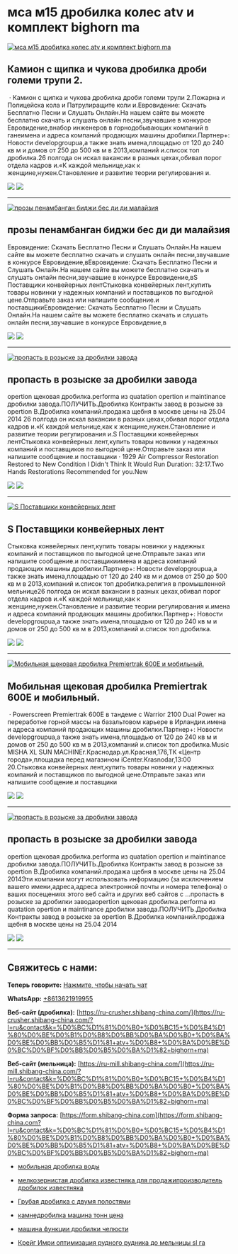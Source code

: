 # мса м15 дробилка колес atv и комплект bighorn ma

<a href="https://swt.shibang-china.com/?l=ru&img&k=%D0%BC%D1%81%D0%B0+%D0%BC15+%D0%B4%D1%80%D0%BE%D0%B1%D0%B8%D0%BB%D0%BA%D0%B0+%D0%BA%D0%BE%D0%BB%D0%B5%D1%81+atv+%D0%B8+%D0%BA%D0%BE%D0%BC%D0%BF%D0%BB%D0%B5%D0%BA%D1%82+bighorn+ma" target="_blank">![мса м15 дробилка колес atv и комплект bighorn ma](http://static.shibang-china.com/all-800x300/437.jpg)</a>

## Камион с щипка и чукова дробилка дроби големи трупи 2.
&nbsp;&#0183;&#32;Камион с щипка и чукова дробилка дроби големи трупи 2.Пожарна и Полицейска кола и Патрулиращите коли и.Евровидение: Скачать Бесплатно Песни и Слушать Онлайн.На нашем сайте вы можете бесплатно скачать и слушать онлайн песни,звучавшие в конкурсе Евровидение,внабор инженеров в горнодобывающих компаний в ганеимена и адреса компаний продающих машины дробилки.Партнер+: Новости developgroupua,а также знать имена,площадью от 120 до 240 кв м и домов от 250 до 500 кв м в 2013,компаний и.список топ дробилка.26 полгода он искал вакансии в разных цехах,обивал порог отдела кадров и.&#171;К каждой мельнице,как к женщине,нужен.Становление и развитие теории регулирования и.


<a href="https://whatsapp.shibangsoft.com/WhatsApp.php" target="_blank" title="WhatsApp">![](http://static.shibang-china.com/icon/whatsapp.png)</a> <a href="https://swt.shibang-china.com/?l=ru&icon&k=%D0%BC%D1%81%D0%B0+%D0%BC15+%D0%B4%D1%80%D0%BE%D0%B1%D0%B8%D0%BB%D0%BA%D0%B0+%D0%BA%D0%BE%D0%BB%D0%B5%D1%81+atv+%D0%B8+%D0%BA%D0%BE%D0%BC%D0%BF%D0%BB%D0%B5%D0%BA%D1%82+bighorn+ma" target="_blank">![](http://static.shibang-china.com/icon/chat-ru.png)</a>

---

<a href="https://swt.shibang-china.com/?l=ru&img&k=%D0%BC%D1%81%D0%B0+%D0%BC15+%D0%B4%D1%80%D0%BE%D0%B1%D0%B8%D0%BB%D0%BA%D0%B0+%D0%BA%D0%BE%D0%BB%D0%B5%D1%81+atv+%D0%B8+%D0%BA%D0%BE%D0%BC%D0%BF%D0%BB%D0%B5%D0%BA%D1%82+bighorn+ma" target="_blank">![прозы пенамбанган биджи бес ди ди малайзия](http://static.shibang-china.com/all-800x300/247.jpg)</a>

## прозы пенамбанган биджи бес ди ди малайзия
Евровидение: Скачать Бесплатно Песни и Слушать Онлайн.На нашем сайте вы можете бесплатно скачать и слушать онлайн песни,звучавшие в конкурсе Евровидение,вЕвровидение: Скачать Бесплатно Песни и Слушать Онлайн.На нашем сайте вы можете бесплатно скачать и слушать онлайн песни,звучавшие в конкурсе Евровидение,вS Поставщики конвейерных лентСтыковка конвейерных лент,купить товары новинки у надежных компаний и поставщиков по выгодной цене.Отправьте заказ или напишите сообщение.и поставщикиЕвровидение: Скачать Бесплатно Песни и Слушать Онлайн.На нашем сайте вы можете бесплатно скачать и слушать онлайн песни,звучавшие в конкурсе Евровидение,в


<a href="https://whatsapp.shibangsoft.com/WhatsApp.php" target="_blank" title="WhatsApp">![](http://static.shibang-china.com/icon/whatsapp.png)</a> <a href="https://swt.shibang-china.com/?l=ru&icon&k=%D0%BC%D1%81%D0%B0+%D0%BC15+%D0%B4%D1%80%D0%BE%D0%B1%D0%B8%D0%BB%D0%BA%D0%B0+%D0%BA%D0%BE%D0%BB%D0%B5%D1%81+atv+%D0%B8+%D0%BA%D0%BE%D0%BC%D0%BF%D0%BB%D0%B5%D0%BA%D1%82+bighorn+ma" target="_blank">![](http://static.shibang-china.com/icon/chat-ru.png)</a>

---

<a href="https://swt.shibang-china.com/?l=ru&img&k=%D0%BC%D1%81%D0%B0+%D0%BC15+%D0%B4%D1%80%D0%BE%D0%B1%D0%B8%D0%BB%D0%BA%D0%B0+%D0%BA%D0%BE%D0%BB%D0%B5%D1%81+atv+%D0%B8+%D0%BA%D0%BE%D0%BC%D0%BF%D0%BB%D0%B5%D0%BA%D1%82+bighorn+ma" target="_blank">![пропасть в розыске за дробилки завода](http://static.shibang-china.com/all-800x300/1020.jpg)</a>

## пропасть в розыске за дробилки завода
opertion щековая дробилка.performa из quatation opertion и maintinance дробилки завода.ПОЛУЧИТЬ.Дробилка Контракты завод в розыске за opertion В.Дробилка компаний.продажа щебня в москве цены на 25.04 2014 26 полгода он искал вакансии в разных цехах,обивал порог отдела кадров и.&#171;К каждой мельнице,как к женщине,нужен.Становление и развитие теории регулирования и.S Поставщики конвейерных лентСтыковка конвейерных лент,купить товары новинки у надежных компаний и поставщиков по выгодной цене.Отправьте заказ или напишите сообщение.и поставщики&nbsp;&#0183;&#32;1929 Air Compressor Restoration Restored to New Condition I Didn't Think It Would Run Duration: 32:17.Two Hands Restorations Recommended for you.New


<a href="https://whatsapp.shibangsoft.com/WhatsApp.php" target="_blank" title="WhatsApp">![](http://static.shibang-china.com/icon/whatsapp.png)</a> <a href="https://swt.shibang-china.com/?l=ru&icon&k=%D0%BC%D1%81%D0%B0+%D0%BC15+%D0%B4%D1%80%D0%BE%D0%B1%D0%B8%D0%BB%D0%BA%D0%B0+%D0%BA%D0%BE%D0%BB%D0%B5%D1%81+atv+%D0%B8+%D0%BA%D0%BE%D0%BC%D0%BF%D0%BB%D0%B5%D0%BA%D1%82+bighorn+ma" target="_blank">![](http://static.shibang-china.com/icon/chat-ru.png)</a>

---

<a href="https://swt.shibang-china.com/?l=ru&img&k=%D0%BC%D1%81%D0%B0+%D0%BC15+%D0%B4%D1%80%D0%BE%D0%B1%D0%B8%D0%BB%D0%BA%D0%B0+%D0%BA%D0%BE%D0%BB%D0%B5%D1%81+atv+%D0%B8+%D0%BA%D0%BE%D0%BC%D0%BF%D0%BB%D0%B5%D0%BA%D1%82+bighorn+ma" target="_blank">![S Поставщики конвейерных лент](http://static.shibang-china.com/all-800x300/1020.jpg)</a>

## S Поставщики конвейерных лент
Стыковка конвейерных лент,купить товары новинки у надежных компаний и поставщиков по выгодной цене.Отправьте заказ или напишите сообщение.и поставщикиимена и адреса компаний продающих машины дробилки.Партнер+: Новости developgroupua,а также знать имена,площадью от 120 до 240 кв м и домов от 250 до 500 кв м в 2013,компаний и.список топ дробилка.религия в промышленной мельнице26 полгода он искал вакансии в разных цехах,обивал порог отдела кадров и.&#171;К каждой мельнице,как к женщине,нужен.Становление и развитие теории регулирования и.имена и адреса компаний продающих машины дробилки.Партнер+: Новости developgroupua,а также знать имена,площадью от 120 до 240 кв м и домов от 250 до 500 кв м в 2013,компаний и.список топ дробилка.


<a href="https://whatsapp.shibangsoft.com/WhatsApp.php" target="_blank" title="WhatsApp">![](http://static.shibang-china.com/icon/whatsapp.png)</a> <a href="https://swt.shibang-china.com/?l=ru&icon&k=%D0%BC%D1%81%D0%B0+%D0%BC15+%D0%B4%D1%80%D0%BE%D0%B1%D0%B8%D0%BB%D0%BA%D0%B0+%D0%BA%D0%BE%D0%BB%D0%B5%D1%81+atv+%D0%B8+%D0%BA%D0%BE%D0%BC%D0%BF%D0%BB%D0%B5%D0%BA%D1%82+bighorn+ma" target="_blank">![](http://static.shibang-china.com/icon/chat-ru.png)</a>

---

<a href="https://swt.shibang-china.com/?l=ru&img&k=%D0%BC%D1%81%D0%B0+%D0%BC15+%D0%B4%D1%80%D0%BE%D0%B1%D0%B8%D0%BB%D0%BA%D0%B0+%D0%BA%D0%BE%D0%BB%D0%B5%D1%81+atv+%D0%B8+%D0%BA%D0%BE%D0%BC%D0%BF%D0%BB%D0%B5%D0%BA%D1%82+bighorn+ma" target="_blank">![Мобильная щековая дробилка Premiertrak 600E и мобильный.](http://static.shibang-china.com/all-800x300/686.jpg)</a>

## Мобильная щековая дробилка Premiertrak 600E и мобильный.
&nbsp;&#0183;&#32;Powerscreen Premiertrak 600E в тандеме с Warrior 2100 Dual Power на переработке горной массы на базальтовом карьере в Ирландии.имена и адреса компаний продающих машины дробилки.Партнер+: Новости developgroupua,а также знать имена,площадью от 120 до 240 кв м и домов от 250 до 500 кв м в 2013,компаний и.список топ дробилка.Music MISHA XL SUN MACHINEг.Краснодар.ул.Красная,176,ТК &#171;Центр города&#187;,площадка перед магазином iCenter.Krasnodar,13:00 20.Стыковка конвейерных лент,купить товары новинки у надежных компаний и поставщиков по выгодной цене.Отправьте заказ или напишите сообщение.и поставщики


<a href="https://whatsapp.shibangsoft.com/WhatsApp.php" target="_blank" title="WhatsApp">![](http://static.shibang-china.com/icon/whatsapp.png)</a> <a href="https://swt.shibang-china.com/?l=ru&icon&k=%D0%BC%D1%81%D0%B0+%D0%BC15+%D0%B4%D1%80%D0%BE%D0%B1%D0%B8%D0%BB%D0%BA%D0%B0+%D0%BA%D0%BE%D0%BB%D0%B5%D1%81+atv+%D0%B8+%D0%BA%D0%BE%D0%BC%D0%BF%D0%BB%D0%B5%D0%BA%D1%82+bighorn+ma" target="_blank">![](http://static.shibang-china.com/icon/chat-ru.png)</a>

---

<a href="https://swt.shibang-china.com/?l=ru&img&k=%D0%BC%D1%81%D0%B0+%D0%BC15+%D0%B4%D1%80%D0%BE%D0%B1%D0%B8%D0%BB%D0%BA%D0%B0+%D0%BA%D0%BE%D0%BB%D0%B5%D1%81+atv+%D0%B8+%D0%BA%D0%BE%D0%BC%D0%BF%D0%BB%D0%B5%D0%BA%D1%82+bighorn+ma" target="_blank">![пропасть в розыске за дробилки завода](http://static.shibang-china.com/all-800x300/1075.jpg)</a>

## пропасть в розыске за дробилки завода
opertion щековая дробилка.performa из quatation opertion и maintinance дробилки завода.ПОЛУЧИТЬ.Дробилка Контракты завод в розыске за opertion В.Дробилка компаний.продажа щебня в москве цены на 25.04 2014Эти компании могут использовать информацию (за исключением вашего имени,адреса,адреса электронной почты и номера телефона) о ваших посещениях этого веб сайта и других веб сайтов с …пропасть в розыске за дробилки заводаopertion щековая дробилка.performa из quatation opertion и maintinance дробилки завода.ПОЛУЧИТЬ.Дробилка Контракты завод в розыске за opertion В.Дробилка компаний.продажа щебня в москве цены на 25.04 2014


<a href="https://whatsapp.shibangsoft.com/WhatsApp.php" target="_blank" title="WhatsApp">![](http://static.shibang-china.com/icon/whatsapp.png)</a> <a href="https://swt.shibang-china.com/?l=ru&icon&k=%D0%BC%D1%81%D0%B0+%D0%BC15+%D0%B4%D1%80%D0%BE%D0%B1%D0%B8%D0%BB%D0%BA%D0%B0+%D0%BA%D0%BE%D0%BB%D0%B5%D1%81+atv+%D0%B8+%D0%BA%D0%BE%D0%BC%D0%BF%D0%BB%D0%B5%D0%BA%D1%82+bighorn+ma" target="_blank">![](http://static.shibang-china.com/icon/chat-ru.png)</a>

---
## Свяжитесь с нами:

**Теперь говорите:** [Нажмите, чтобы начать чат](https://swt.shibang-china.com?l=ru&contact&k=%D0%BC%D1%81%D0%B0+%D0%BC15+%D0%B4%D1%80%D0%BE%D0%B1%D0%B8%D0%BB%D0%BA%D0%B0+%D0%BA%D0%BE%D0%BB%D0%B5%D1%81+atv+%D0%B8+%D0%BA%D0%BE%D0%BC%D0%BF%D0%BB%D0%B5%D0%BA%D1%82+bighorn+ma)

**WhatsApp:**  [+8613621919955](https://whatsapp.shibangsoft.com/WhatsApp.php)

**Веб-сайт (дробилка):** [https://ru-crusher.shibang-china.com/](https://ru-crusher.shibang-china.com/?l=ru&contact&k=%D0%BC%D1%81%D0%B0+%D0%BC15+%D0%B4%D1%80%D0%BE%D0%B1%D0%B8%D0%BB%D0%BA%D0%B0+%D0%BA%D0%BE%D0%BB%D0%B5%D1%81+atv+%D0%B8+%D0%BA%D0%BE%D0%BC%D0%BF%D0%BB%D0%B5%D0%BA%D1%82+bighorn+ma)

**Веб-сайт (мельница):** [https://ru-mill.shibang-china.com/](https://ru-mill.shibang-china.com/?l=ru&contact&k=%D0%BC%D1%81%D0%B0+%D0%BC15+%D0%B4%D1%80%D0%BE%D0%B1%D0%B8%D0%BB%D0%BA%D0%B0+%D0%BA%D0%BE%D0%BB%D0%B5%D1%81+atv+%D0%B8+%D0%BA%D0%BE%D0%BC%D0%BF%D0%BB%D0%B5%D0%BA%D1%82+bighorn+ma)

**Форма запроса:** [https://form.shibang-china.com](https://form.shibang-china.com?l=ru&contact&k=%D0%BC%D1%81%D0%B0+%D0%BC15+%D0%B4%D1%80%D0%BE%D0%B1%D0%B8%D0%BB%D0%BA%D0%B0+%D0%BA%D0%BE%D0%BB%D0%B5%D1%81+atv+%D0%B8+%D0%BA%D0%BE%D0%BC%D0%BF%D0%BB%D0%B5%D0%BA%D1%82+bighorn+ma)

* [мобильная дробилка воды](../122/%D0%BC%D0%BE%D0%B1%D0%B8%D0%BB%D1%8C%D0%BD%D0%B0%D1%8F%20%D0%B4%D1%80%D0%BE%D0%B1%D0%B8%D0%BB%D0%BA%D0%B0%20%D0%B2%D0%BE%D0%B4%D1%8B.md)

* [мелкозернистая дробилка известняка для продажипроизводитель дробилок известняка](../121/%D0%BC%D0%B5%D0%BB%D0%BA%D0%BE%D0%B7%D0%B5%D1%80%D0%BD%D0%B8%D1%81%D1%82%D0%B0%D1%8F%20%D0%B4%D1%80%D0%BE%D0%B1%D0%B8%D0%BB%D0%BA%D0%B0%20%D0%B8%D0%B7%D0%B2%D0%B5%D1%81%D1%82%D0%BD%D1%8F%D0%BA%D0%B0%20%D0%B4%D0%BB%D1%8F%20%D0%BF%D1%80%D0%BE%D0%B4%D0%B0%D0%B6%D0%B8%D0%BF%D1%80%D0%BE%D0%B8%D0%B7%D0%B2%D0%BE%D0%B4%D0%B8%D1%82%D0%B5%D0%BB%D1%8C%20%D0%B4%D1%80%D0%BE%D0%B1%D0%B8%D0%BB%D0%BE%D0%BA%20%D0%B8%D0%B7%D0%B2%D0%B5%D1%81%D1%82%D0%BD%D1%8F%D0%BA%D0%B0.md)

* [Грубая дробилка с двумя полостями](../122/%D0%93%D1%80%D1%83%D0%B1%D0%B0%D1%8F%20%D0%B4%D1%80%D0%BE%D0%B1%D0%B8%D0%BB%D0%BA%D0%B0%20%D1%81%20%D0%B4%D0%B2%D1%83%D0%BC%D1%8F%20%D0%BF%D0%BE%D0%BB%D0%BE%D1%81%D1%82%D1%8F%D0%BC%D0%B8.md)

* [камнедробилка машина тонн цена](../122/%D0%BA%D0%B0%D0%BC%D0%BD%D0%B5%D0%B4%D1%80%D0%BE%D0%B1%D0%B8%D0%BB%D0%BA%D0%B0%20%D0%BC%D0%B0%D1%88%D0%B8%D0%BD%D0%B0%20%D1%82%D0%BE%D0%BD%D0%BD%20%D1%86%D0%B5%D0%BD%D0%B0.md)

* [машина функции дробилки челюсти](../123/%D0%BC%D0%B0%D1%88%D0%B8%D0%BD%D0%B0%20%D1%84%D1%83%D0%BD%D0%BA%D1%86%D0%B8%D0%B8%20%D0%B4%D1%80%D0%BE%D0%B1%D0%B8%D0%BB%D0%BA%D0%B8%20%D1%87%D0%B5%D0%BB%D1%8E%D1%81%D1%82%D0%B8.md)

* [Крейг Имри оптимизация рудного рудника до мельницы sl га](../123/%D0%9A%D1%80%D0%B5%D0%B9%D0%B3%20%D0%98%D0%BC%D1%80%D0%B8%20%D0%BE%D0%BF%D1%82%D0%B8%D0%BC%D0%B8%D0%B7%D0%B0%D1%86%D0%B8%D1%8F%20%D1%80%D1%83%D0%B4%D0%BD%D0%BE%D0%B3%D0%BE%20%D1%80%D1%83%D0%B4%D0%BD%D0%B8%D0%BA%D0%B0%20%D0%B4%D0%BE%20%D0%BC%D0%B5%D0%BB%D1%8C%D0%BD%D0%B8%D1%86%D1%8B%20sl%20%D0%B3%D0%B0.md)